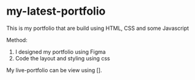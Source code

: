 # my-latest-portfolio

This is my portfolio that are build using HTML, CSS and some Javascript

Method:
1. I designed my portfolio using Figma
2. Code the layout and styling using css

My live-portfolio can be view using [].
 
